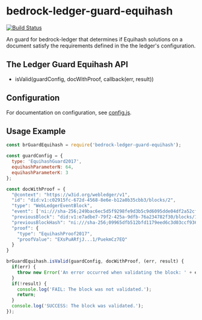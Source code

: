 # bedrock-ledger-guard-equihash

[![Build Status](https://ci.digitalbazaar.com/buildStatus/icon?job=bedrock-ledger-guard-equihash)](https://ci.digitalbazaar.com/job/bedrock-ledger-guard-equihash)

An guard for bedrock-ledger that determines if Equihash solutions
on a document satisfy the requirements defined in the the
ledger's configuration.

## The Ledger Guard Equihash API
- isValid(guardConfig, docWithProof, callback(err, result))

## Configuration
For documentation on configuration, see [config.js](./lib/config.js).

## Usage Example
```javascript
const brGuardEquihash = require('bedrock-ledger-guard-equihash');

const guardConfig = {
  type: 'EquihashGuard2017',
  equihashParameterN: 64,
  equihashParameterK: 3
};

const docWithProof = {
  "@context": "https://w3id.org/webledger/v1",
  "id": "did:v1:c02915fc-672d-4568-8e6e-b12a0b35cbb3/blocks/2",
  "type": "WebLedgerEventBlock",
  "event": ['ni:///sha-256;249bac6ec5d5f9298fe9d3b5c9d6095dde04df2a52cf485b49e3061af8b0b929'],
  "previousBlock": "did:v1:e7adbe7-79f2-425a-9dfb-76a234782f30/blocks/1",
  "previousBlockHash": "ni:///sha-256;09965dfb512bfd1179eed6c3d03ccf9361d3a310a86ae76f54eac3cca49fc6e7",
  "proof": {
    "type": "EquihashProof2017",
    "proofValue": "EXsPuARfjJ...1/PuekmCz7EQ"
  }
}

brGuardEquihash.isValid(guardConfig, docWithProof, (err, result) {
  if(err) {
    throw new Error('An error occurred when validating the block: ' + err.message);
  }
  if(!result) {
    console.log('FAIL: The block was not validated.');
    return;
  }
  console.log('SUCCESS: The block was validated.');
});
```
